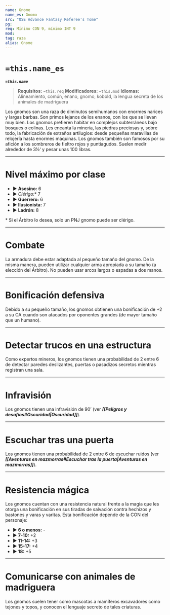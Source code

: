 ```yaml
---
name: Gnome
name_es: Gnomo
src: "OSE Advance Fantasy Referee's Tome"
pg: 
req: Mínimo CON 9, mínimo INT 9
mod: 
tag: raza
alias: Gnome
---
```

# `=this.name_es` 

**_`=this.name`_**

> **Requisitos:** `=this.req`
> **Modificadores:** `=this.mod`
> **Idiomas:** Alineamiento, común, enano, gnomo, kobold, la lengua secreta de los animales de madriguera

Los gnomos son una raza de diminutos semihumanos con enormes narices y largas barbas. Son primos lejanos de los enanos, con los que se llevan muy bien. Los gnomos prefieren habitar en complejos subterráneos bajo bosques o colinas. Les encanta la minería, las piedras preciosas y, sobre todo, la fabricación de extraños artilugios: desde pequeñas maravillas de relojería hasta enormes máquinas. Los gnomos también son famosos por su afición a los sombreros de fieltro rojos y puntiagudos. Suelen medir alrededor de 3½‘ y pesar unas 100 libras.

---
# Nivel máximo por clase 

- ▶ **Asesino:** 6 
- ▶ **Clérigo*:** 7 
- ▶ **Guerrero:** 6 
- ▶ **Ilusionista:** 7 
- ▶ **Ladrón:** 8

\* Si el Árbitro lo desea, solo un PNJ gnomo puede ser clérigo.

---
# Combate

La armadura debe estar adaptada al pequeño tamaño del gnomo. De la misma manera, pueden utilizar cualquier arma apropiada a su tamaño (a elección del Árbitro). No pueden usar arcos largos o espadas a dos manos.

---
# Bonificación defensiva

Debido a su pequeño tamaño, los gnomos obtienen una bonificación de +2 a su CA cuando son atacados por oponentes grandes (de mayor tamaño que un humano).

---
# Detectar trucos en una estructura

Como expertos mineros, los gnomos tienen una probabilidad de 2 entre 6 de detectar paredes deslizantes, puertas o pasadizos secretos mientras registran una sala.

---
# Infravisión

Los gnomos tienen una infravisión de 90’ (ver **_[[Peligros y desafíos#Oscuridad|Oscuridad]]_**).

---
# Escuchar tras una puerta

Los gnomos tienen una probabilidad de 2 entre 6 de escuchar ruidos (ver **_[[Aventuras en mazmorras#Escuchar tras la puerta|Aventuras en mazmorras]]_**).

---
# Resistencia mágica

Los gnomos cuentan con una resistencia natural frente a la magia que les otorga una bonificación en sus tiradas de salvación contra hechizos y bastones y varas y varitas. Esta bonificación depende de la CON del personaje: 

- ▶ **6 o menos:** - 
- ▶ **7-10:** +2 
- ▶ **11-14:** +3 
- ▶ **15-17:** +4 
- ▶ **18:** +5

---
# Comunicarse con animales de madriguera

Los gnomos suelen tener como mascotas a mamíferos excavadores como tejones y topos, y conocen el lenguaje secreto de tales criaturas.